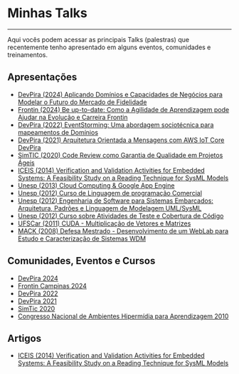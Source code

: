 # Minhas Talks
-----

Aqui vocês podem acessar as principais Talks (palestras) que recentemente tenho apresentado em alguns eventos, comunidades e treinamentos.

## Apresentações
- [DevPira (2024) Aplicando Domínios e Capacidades de Negócios para Modelar o Futuro do Mercado de Fidelidade](https://github.com/aceiro/talks/blob/main/talks/DevPira-Domi%CC%81nios-Piracicaba-2024.pdf)
- [Frontin (2024) Be up-to-date: Como a Agilidade de Aprendizagem pode Ajudar na  Evolução e Carreira Frontin](https://github.com/aceiro/talks/blob/main/talks/Frontin-Carreira-Campinas-SP-2024.pdf)
- [DevPira (2022) EventStorming: Uma abordagem sociotécnica para mapeamentos de Domínios](https://github.com/aceiro/talks/blob/main/talks/EventStormin-DevPira_03_12_2022.pdf)
- [DevPira (2021) Arquitetura Orientada a Mensagens com AWS IoT Core DevPira](https://github.com/aceiro/talks/blob/main/talks/apresentacao-dev-pira-2021.pdf)
- [SimTIC (2020) Code Review como Garantia de Qualidade em Projetos Ágeis](https://github.com/aceiro/talks/blob/main/talks/apresentacao-qualidade-software-code-review-simtic-2020.pdf)
- [ICEIS (2014) Verification and Validation Activities for Embedded Systems: A Feasibility Study on a Reading Technique for SysML Models
](https://github.com/aceiro/talks/blob/main/talks/EAA_ICEIS_2014.pdf)
- [Unesp (2013) Cloud Computing & Google App Engine](https://prezi.com/yimrpvg9yylr/cloud-computing/)
- [Unesp (2012) Curso de Linguagem de programação Comercial](https://prezi.com/yrntlxbrb-d2/pacotes-javalang-javautil-javaio-e-javanet/)
- [Unesp (2012) Engenharia de Software para Sistemas Embarcados: Arquitetura, Padrões e Linguagem de Modelagem UML/SysML](https://prezi.com/hmvfyhmqrdu0/engenharia-de-software-para-sistemas-embarcados-arquitetura-padroes-e-linguagem-de-modelagem-umlsysml/)
- [Unesp (2012) Curso sobre Atividades de Teste e Cobertura de Código](https://github.com/aceiro/talks/blob/main/talks/curso-unesp-2012.pdf)
- [UFSCar (2011) CUDA - Multiplicação de Vetores e Matrizes](https://github.com/aceiro/talks/blob/main/talks/apresentacao-cuda-2011-ufscar.pdf)
- [MACK (2008) Defesa Mestrado - Desenvolvimento de um WebLab para Estudo e Caracterização de Sistemas WDM](https://github.com/aceiro/talks/blob/main/talks/defesa_mestrado_2008.pdf)

## Comunidades, Eventos e Cursos
- [DevPira 2024](https://www.linkedin.com/posts/devpira_devpirafestival-capivaracoders-tecnologia-activity-7269761601237360640-XHdz?utm_source=share&utm_medium=member_desktop)
- [Frontin Campinas 2024](https://www.frontincampinas.com.br/)
- [DevPira 2022](https://www.linkedin.com/posts/devpira_cronograma-devpira-2022-activity-7003863259594289152-9XUL?utm_source=share&utm_medium=member_desktop)
- [DevPira 2021](https://youtu.be/_mj5KjJXSpQ)
- [SimTic 2020](https://doity.com.br/simtic2020)
- [Congresso Nacional de Ambientes Hipermídia para Aprendizagem 2010](https://www.fho.edu.br/noticia/260)

## Artigos
- [ICEIS (2014) Verification and Validation Activities for Embedded Systems: A Feasibility Study on a Reading Technique for SysML Models
](https://github.com/aceiro/talks/blob/main/talks/ICEIS_2014_121_CR_REV.pdf)

